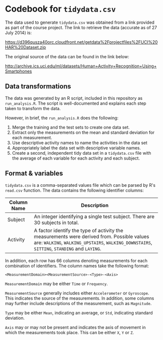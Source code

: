 Codebook for `tidydata.csv`
===========================
The data used to generate `tidydata.csv` was obtained from a link provided as
part of the course project. The link to retrieve the data (accurate as of 27
July 2014) is:

https://d396qusza40orc.cloudfront.net/getdata%2Fprojectfiles%2FUCI%20HAR%20Dataset.zip

The original source of the data can be found in the link below:

http://archive.ics.uci.edu/ml/datasets/Human+Activity+Recognition+Using+Smartphones

Data transformations
--------------------
The data was generated by an R script, included in this repository as
`run_analysis.R`. The script is well-documented and explains each step taken to
transform the data.

However, in brief, the `run_analysis.R` does the following:

1. Merge the training and the test sets to create one data set.
2. Extract only the measurements on the mean and standard deviation for each
   measurement.
3. Use descriptive activity names to name the activities in the data set
4. Appropriately label the data set with descriptive variable names.
5. Create a second, independent tidy data set in a `tidydata.csv` file with the
   average of each variable for each activity and each subject.

Format & variables
------------------
`tidydata.csv` is a comma-separated values file which can be parsed by R's
`read.csv` function. The data contains the following identifier columns:

| Column Name | Description                                                    |
| ----------- | -------------------------------------------------------------- |
| Subject     | An integer identifying a single test subject. There are 30 subjects in total. |
| Activity    | A factor identify the type of activity the measurements were derived from. Possible values are: `WALKING`, `WALKING_UPSTAIRS`, `WALKING_DOWNSTAIRS`, `SITTING`, `STANDING` and `LAYING`. |

In addition, each row has 66 columns denoting measurements for each combination
of identifiers. The column names take the following format:

```
<MeasurementDomain><MeasurementSource>-<Type>-<Axis>
```

`MeasurementDomain` may be either `Time` or `Frequency`.

`MeasurementSource` generally includes either `Accelerometer` or `Gyroscope`.
This indicates the source of the measurements. In addition, some columns may
further include descriptions of the measurement, such as `Magnitude`.

`Type` may be either `Mean`, indicating an average, or `Std`, indicating
standard deviation.

`Axis` may or may not be present and indicates the axis of movement in which the
measurements took place. This can be either `X`, `Y` or `Z`.
